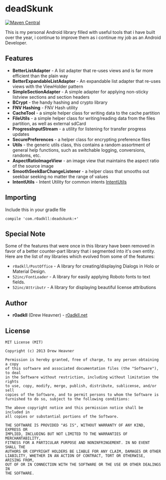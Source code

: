 # deadSkunk
[![Maven Central](https://maven-badges.herokuapp.com/maven-central/com.r0adkll/deadskunk/badge.svg?style=flat)](https://maven-badges.herokuapp.com/maven-central/com.r0adkll/deadskunk)

This is my personal Android library filled with useful tools that i have built over the year, i continue to improve them as i continue my job as an Android Developer.

## Features

* **BetterListAdapter**      - A list adapter that re-uses views and is far more efficient than the plain way
* **BetterExpandableListAdapter** - An expandable list adapter that re-uses views with the ViewHolder pattern
* **SimpleSectionAdapter**   - A simple adapter for applying non-sticky listview sections and section headers
* **BCrypt**                 - the handy hashing and crypto library 
* **FNV Hashing**            - FNV Hash utility
* **CacheTool**              - a simple helper class for writing data to the cache partition
* **FileUtils**              - a simple helper class for writing/reading data from the files partition, as well as external sdCard
* **ProgressInputStream**    - a utility for listening for transfer progress updates
* **SecurePreferences**      - a helper class for encrypting preference files
* **Utils**                  - the generic utils class, this contains a random assortment of general help functions, such as switchable logging, conversions, randoms, etc.
* **AspectRatioImageView**   - an image view that maintains the aspect ratio of the source image
* **SmoothSeekBarChangeListener** - a helper class that smooths out seekbar seeking no matter the range of values
* **IntentUtils**			  - Intent Utility for common intents [IntentUtils](https://github.com/d-tarasov/android-intents)

## Importing
Include this in your gradle file

	compile 'com.r0adkll:deadskunk:+'

## Special Note
Some of the features that were once in this library have been removed in favor of a better counter-part library that i segmented into it's own entity. Here are the list of my libraries which evolved from some of the features:

-	`r0adkll/PostOffice` - A library for creating/displaying Dialogs in Holo or Material Design.
-	`52inc/FontLoader` - A library for easily applying Roboto fonts to text fields.
-	`52inc/Attributr` - A library for displaying beautiful license attributions


## Author
* **r0adkll** (Drew Heavner) - [r0adkll.net](http://r0adkll.net)


## License

    MIT License (MIT)

    Copyright (c) 2013 Drew Heavner
  
    Permission is hereby granted, free of charge, to any person obtaining a copy
    of this software and associated documentation files (the "Software"), to deal
    in the Software without restriction, including without limitation the rights
    to use, copy, modify, merge, publish, distribute, sublicense, and/or sell
    copies of the Software, and to permit persons to whom the Software is
    furnished to do so, subject to the following conditions:
  
    The above copyright notice and this permission notice shall be included in
    all copies or substantial portions of the Software.
  
    THE SOFTWARE IS PROVIDED "AS IS", WITHOUT WARRANTY OF ANY KIND, EXPRESS OR
    IMPLIED, INCLUDING BUT NOT LIMITED TO THE WARRANTIES OF MERCHANTABILITY,
    FITNESS FOR A PARTICULAR PURPOSE AND NONINFRINGEMENT. IN NO EVENT SHALL THE
    AUTHORS OR COPYRIGHT HOLDERS BE LIABLE FOR ANY CLAIM, DAMAGES OR OTHER
    LIABILITY, WHETHER IN AN ACTION OF CONTRACT, TORT OR OTHERWISE, ARISING FROM,
    OUT OF OR IN CONNECTION WITH THE SOFTWARE OR THE USE OR OTHER DEALINGS IN
    THE SOFTWARE.

